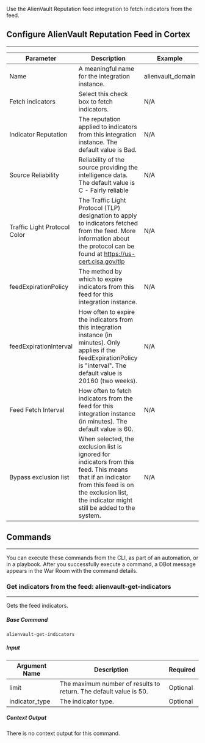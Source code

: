 Use the AlienVault Reputation feed integration to fetch indicators from the feed.

## Configure AlienVault Reputation Feed in Cortex

---


   | Parameter | Description | Example |
   | --- | --- | ---| 
   | Name | A meaningful name for the integration instance. | alienvault_domain |
   | Fetch indicators | Select this check box to fetch indicators. | N/A |
   | Indicator Reputation | The reputation applied to indicators from this integration instance. The default value is Bad. | N/A |
   | Source Reliability | Reliability of the source providing the intelligence data. The default value is C - Fairly reliable | N/A |
   | Traffic Light Protocol Color | The Traffic Light Protocol (TLP) designation to apply to indicators fetched from the feed. More information about the protocol can be found at <https://us-cert.cisa.gov/tlp> | N/A |
   | feedExpirationPolicy | The method by which to expire indicators from this feed for this integration instance. | N/A |
   | feedExpirationInterval | How often to expire the indicators from this integration instance (in minutes). Only applies if the feedExpirationPolicy is "interval". The default value is 20160 (two weeks). | N/A |
   | Feed Fetch Interval | How often to fetch indicators from the feed for this integration instance (in minutes). The default value is 60. | N/A | 
   | Bypass exclusion list | When selected, the exclusion list is ignored for indicators from this feed. This means that if an indicator from this feed is on the exclusion list, the indicator might still be added to the system. | N/A |


## Commands

---
You can execute these commands from the CLI, as part of an automation, or in a playbook.
After you successfully execute a command, a DBot message appears in the War Room with the command details.

### Get indicators from the feed: alienvault-get-indicators

---
Gets the feed indicators.

##### Base Command

`alienvault-get-indicators`

##### Input

| **Argument Name** | **Description** | **Required** |
| --- | --- | --- |
| limit | The maximum number of results to return. The default value is 50. | Optional | 
| indicator_type | The indicator type. | Optional | 


##### Context Output

There is no context output for this command.